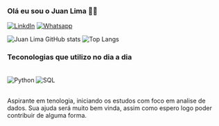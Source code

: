 ### Olá eu sou o Juan Lima 👋🏻


[![LinkdIn](https://img.shields.io/badge/LinkedIn-0077B5?style=for-the-badge&logo=linkedin&logoColor=white)](wwwlinkedin.com/in/juan-lima73)
[![Whatsapp](https://img.shields.io/badge/WhatsApp-25D366?style=for-the-badge&logo=whatsapp&logoColor=white)](https://wa.me/message/7IEYZEJWATJNH1)

![Juan Lima GitHub stats](https://github-readme-stats.vercel.app/api?username=juannlima73&show_icons=true&theme=dracula)
![Top Langs](https://github-readme-stats.vercel.app/api/top-langs/?username=juannlima73&size_weight=0.5&count_weight=0.5)

### Teconologias que utilizo no dia a dia

<div style="display: inline_block"><br/>
    <img align="Center" alt="Python"  src =https://img.shields.io/badge/Python-3776AB?style=for-the-badge&logo=python&logoColor=white />
        <img align="Center" alt="SQL"  src =https://img.shields.io/badge/Microsoft_SQL_Server-CC2927?style=for-the-badge&logo=microsoft-sql-server&logoColor=white />
</div><br/>

Aspirante em tenologia, iniciando os estudos com foco em analise de dados. Sua ajuda será muito bem vinda, assim como espero logo poder contribuir de alguma forma.

